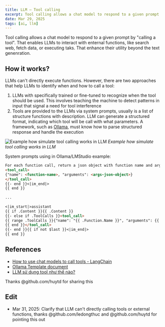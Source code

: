 ```yaml
---
title: LLM — Tool calling
excerpt: Tool calling allows a chat model to respond to a given prompt by "calling a tool". That enables LLMs to interact with enternal functions, like search web, fetch data, or executing taks. That enhance their utility beyond the text genenration.
date: Mar 29, 2025
tags: [ai, llm]
---
```


Tool calling allows a chat model to respond to a given prompt by "calling a tool". That enables LLMs to interact with enternal functions, like search web, fetch data, or executing taks. That enhance their utility beyond the text genenration.

## How it works?

LLMs can't directly execute functions. However, there are two approaches that help LLMs to identify when and how to call a tool:
1. LLMs with specifically trained or fine-tuned to recognize when the tool should be used. This involves teaching the machine to detect patterns in input that signal a need for tool interference
2. Tools are provided to the LLMs via system prompts, usually is a list of structure functions with description. LLM can generate a structured format, indicating which tool will be call with what parameters. A framework, such as [Ollama](https://ollama.com), must know how to parse structured response and handle the execution

![Example how simulate tool calling works in LLM](/assets/notes/llm-tool-calling/non-native-tool-call.svg)
*Example how simulate tool calling works in LLM*

System prompts using in Ollama/LMStudio example:

```md file="System Prompts"
For each function call, return a json object with function name and arguments within <tool_call></tool_call> XML tags:
<tool_call>
{"name": <function-name>, "arguments": <args-json-object>}
</tool_call>
{{- end }}<|im_end|>
{{ end }}
 
...
 
<|im_start|>assistant
{{ if .Content }}{{ .Content }}
{{- else if .ToolCalls }}<tool_call>
{{ range .ToolCalls }}{"name": "{{ .Function.Name }}", "arguments": {{ .Function.Arguments }}}
{{ end }}</tool_call>
{{- end }}{{ if not $last }}<|im_end|>
{{ end }}
```

## References

- [How to use chat models to call tools - LangChain](https://python.langchain.com/docs/how_to/tool_calling/)
- [Ollama Template document](https://github.com/ollama/ollama/blob/main/docs/template.md)
- [LLM sử dụng tool như thế nào?](https://notes.huy.rocks/posts/how-llm-use-tools.html)

Thanks @github.com/huytd for sharing this

## Edit

- Mar 31, 2025: Clarify that LLM can't directly calling tools or external functions, thanks @github.com/ledongthuc and @github.com/huytd for pointing this out
